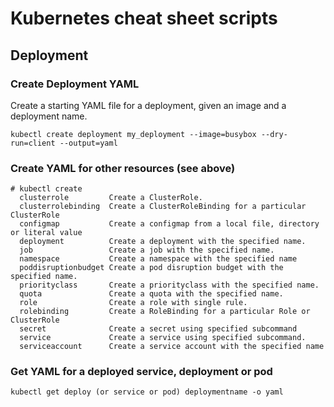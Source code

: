 # Kubernetes cheat sheet scripts

## Deployment

### Create Deployment YAML
Create a starting YAML file for a deployment, given an image and a deployment name. 
```
kubectl create deployment my_deployment --image=busybox --dry-run=client --output=yaml
```

### Create YAML for other resources (see above)
```
# kubectl create 
  clusterrole         Create a ClusterRole.
  clusterrolebinding  Create a ClusterRoleBinding for a particular ClusterRole
  configmap           Create a configmap from a local file, directory or literal value
  deployment          Create a deployment with the specified name.
  job                 Create a job with the specified name.
  namespace           Create a namespace with the specified name
  poddisruptionbudget Create a pod disruption budget with the specified name.
  priorityclass       Create a priorityclass with the specified name.
  quota               Create a quota with the specified name.
  role                Create a role with single rule.
  rolebinding         Create a RoleBinding for a particular Role or ClusterRole
  secret              Create a secret using specified subcommand
  service             Create a service using specified subcommand.
  serviceaccount      Create a service account with the specified name
```

### Get YAML for a deployed service, deployment or pod
```
kubectl get deploy (or service or pod) deploymentname -o yaml
```

